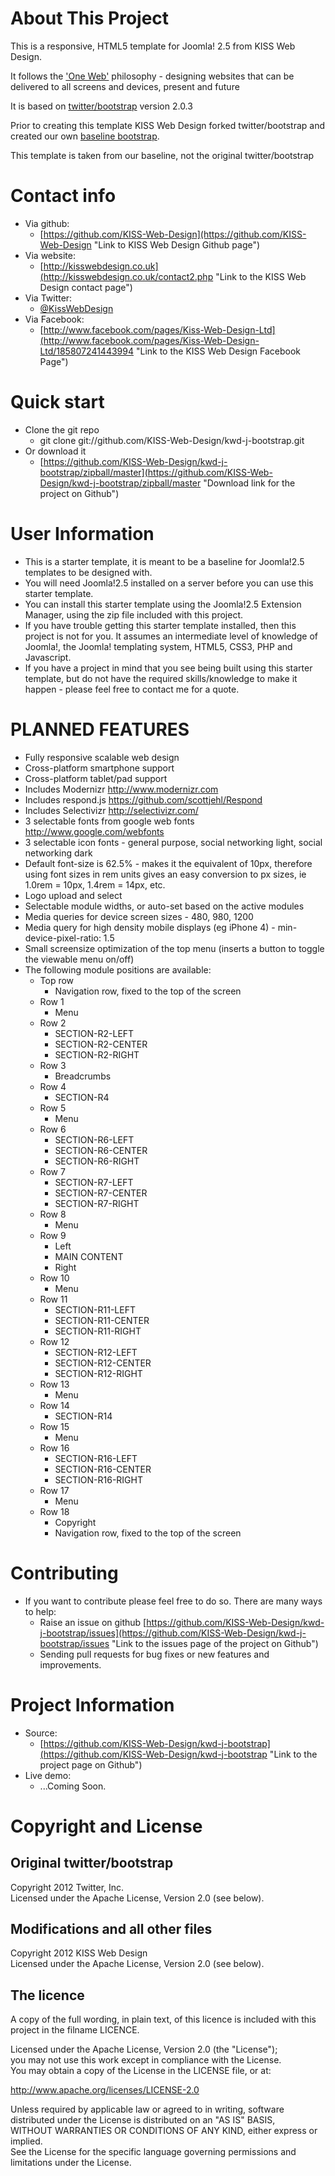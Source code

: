 About This Project
==================

This is a responsive, HTML5 template for Joomla! 2.5 from KISS Web Design.  
  
It follows the ['One Web'](http://www.w3.org/TR/mobile-bp/#OneWeb) philosophy - designing websites that can be delivered to all screens and devices, present and future

It is based on [twitter/bootstrap](https://github.com/twitter/bootstrap) version 2.0.3

Prior to creating this template KISS Web Design forked twitter/bootstrap and created our own [baseline bootstrap](https://github.com/KISS-Web-Design/bootstrap).  
  
This template is taken from our baseline, not the original twitter/bootstrap
    
Contact info  
============  
  
 * Via github:		
	+ [https://github.com/KISS-Web-Design](https://github.com/KISS-Web-Design "Link to KISS Web Design Github page")  
 * Via website:	
	+ [http://kisswebdesign.co.uk](http://kisswebdesign.co.uk/contact2.php "Link to the KISS Web Design contact page")  
 * Via Twitter:	
	+ [@KissWebDesign](https://twitter.com/KissWebDesign "Twitter link for KISS Web Design")  
 * Via Facebook:	
	+ [http://www.facebook.com/pages/Kiss-Web-Design-Ltd](http://www.facebook.com/pages/Kiss-Web-Design-Ltd/185807241443994 "Link to the KISS Web Design Facebook Page")  
  
Quick start  
===========  
  
 * Clone the git repo
	+ git clone git://github.com/KISS-Web-Design/kwd-j-bootstrap.git
 * Or download it
	+ [https://github.com/KISS-Web-Design/kwd-j-bootstrap/zipball/master](https://github.com/KISS-Web-Design/kwd-j-bootstrap/zipball/master "Download link for the project on Github")
  
User Information
================

 * This is a starter template, it is meant to be a baseline for Joomla!2.5 templates to be designed with.
 * You will need Joomla!2.5 installed on a server before you can use this starter template.
 * You can install this starter template using the Joomla!2.5 Extension Manager, using the zip file included with this project.
 * If you have trouble getting this starter template installed, then this project is not for you. It assumes an intermediate level of knowledge of Joomla!, the Joomla! templating system, HTML5, CSS3, PHP and Javascript.
 * If you have a project in mind that you see being built using this starter template, but do not have the required skills/knowledge to make it happen - please feel free to contact me for a quote.
  
PLANNED FEATURES
================
  
 * Fully responsive scalable web design
 * Cross-platform smartphone support
 * Cross-platform tablet/pad support
 * Includes Modernizr http://www.modernizr.com
 * Includes respond.js https://github.com/scottjehl/Respond
 * Includes Selectivizr http://selectivizr.com/
 * 3 selectable fonts from google web fonts http://www.google.com/webfonts
 * 3 selectable icon fonts - general purpose, social networking light, social networking dark
 * Default font-size is 62.5%  - makes it the equivalent of 10px, therefore using font sizes in rem units gives an easy conversion to px sizes, ie 1.0rem = 10px, 1.4rem = 14px, etc.
 * Logo upload and select
 * Selectable module widths, or auto-set based on the active modules
 * Media queries for device screen sizes - 480, 980, 1200
 * Media query for high density mobile displays (eg iPhone 4) - min-device-pixel-ratio: 1.5
 * Small screensize optimization of the top menu (inserts a button to toggle the viewable menu on/off)
 * The following module positions are available:
	+ Top row
		- Navigation row, fixed to the top of the screen
	+ Row 1
		- Menu
	+ Row 2
		- SECTION-R2-LEFT
		- SECTION-R2-CENTER
		- SECTION-R2-RIGHT
	+ Row 3
		- Breadcrumbs
	+ Row 4
		- SECTION-R4
	+ Row 5
		- Menu
	+ Row 6
		- SECTION-R6-LEFT
		- SECTION-R6-CENTER
		- SECTION-R6-RIGHT
	+ Row 7
		- SECTION-R7-LEFT
		- SECTION-R7-CENTER
		- SECTION-R7-RIGHT
	+ Row 8
		- Menu
	+ Row 9
		- Left
		- MAIN CONTENT
		- Right
	+ Row 10
		- Menu
	+ Row 11
		- SECTION-R11-LEFT
		- SECTION-R11-CENTER
		- SECTION-R11-RIGHT
	+ Row 12
		- SECTION-R12-LEFT
		- SECTION-R12-CENTER
		- SECTION-R12-RIGHT
	+ Row 13
		- Menu
	+ Row 14
		- SECTION-R14
	+ Row 15
		- Menu
	+ Row 16
		- SECTION-R16-LEFT
		- SECTION-R16-CENTER
		- SECTION-R16-RIGHT
	+ Row 17
		- Menu
	+ Row 18
		- Copyright
		- Navigation row, fixed to the top of the screen
  
Contributing
============
  
 * If you want to contribute please feel free to do so. There are many ways to help:
 	+ Raise an issue on github [https://github.com/KISS-Web-Design/kwd-j-bootstrap/issues](https://github.com/KISS-Web-Design/kwd-j-bootstrap/issues "Link to the issues page of the project on Github")
 	+ Sending pull requests for bug fixes or new features and improvements.    
  
Project Information
===================
  
 * Source: 
	+ [https://github.com/KISS-Web-Design/kwd-j-bootstrap](https://github.com/KISS-Web-Design/kwd-j-bootstrap "Link to the project page on Github")
 * Live demo:
	+ ...Coming Soon.
  
Copyright and License
=====================
  
Original twitter/bootstrap
--------------------------

Copyright 2012 Twitter, Inc.  
Licensed under the Apache License, Version 2.0 (see below).  
  
Modifications and all other files
---------------------------------
  
Copyright 2012 KISS Web Design    
Licensed under the Apache License, Version 2.0 (see below).  

The licence  
-----------  
  
A copy of the full wording, in plain text, of this licence is included with this project in the filname LICENCE.  
  
Licensed under the Apache License, Version 2.0 (the "License");  
you may not use this work except in compliance with the License.  
You may obtain a copy of the License in the LICENSE file, or at:  
  
   http://www.apache.org/licenses/LICENSE-2.0  
  
Unless required by applicable law or agreed to in writing, software  
distributed under the License is distributed on an "AS IS" BASIS,  
WITHOUT WARRANTIES OR CONDITIONS OF ANY KIND, either express or implied.  
See the License for the specific language governing permissions and  
limitations under the License.  